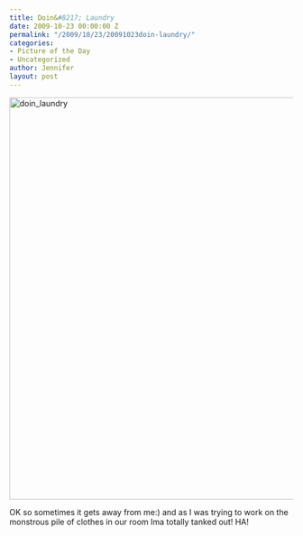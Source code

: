 ```yaml
---
title: Doin&#8217; Laundry
date: 2009-10-23 00:00:00 Z
permalink: "/2009/10/23/20091023doin-laundry/"
categories:
- Picture of the Day
- Uncategorized
author: Jennifer
layout: post
---
```


<img title="doin_laundry" height="713" alt="doin_laundry" width="950" class="alignleft size-full wp-image-502" src="/teamelam/assets/images/Doinand-8217-Laundry/1256332700000-missing.jpg" />

OK so sometimes it gets away from me:) and as I was trying to work on the monstrous pile of clothes in our room Ima totally tanked out! HA!
